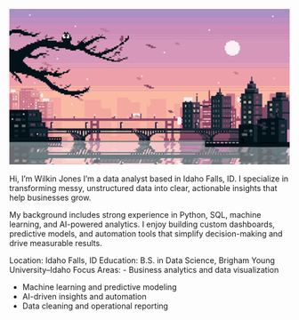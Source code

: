 ![Banner Image](banner.gif)

Hi, I’m Wilkin Jones
I’m a data analyst based in Idaho Falls, ID. I specialize in transforming messy, unstructured data into clear, actionable insights that help businesses grow.

My background includes strong experience in Python, SQL, machine learning, and AI-powered analytics. I enjoy building custom dashboards, predictive models, and automation tools that simplify decision-making and drive measurable results.

Location: Idaho Falls, ID
Education: B.S. in Data Science, Brigham Young University–Idaho
Focus Areas: - Business analytics and data visualization
- Machine learning and predictive modeling
- AI-driven insights and automation
- Data cleaning and operational reporting

